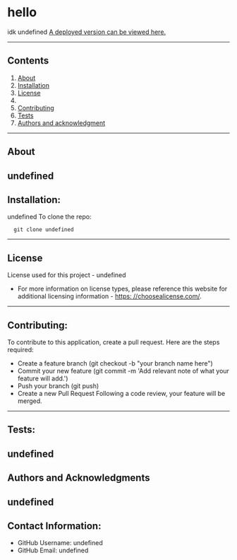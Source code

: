 
  
# hello
  idk
  undefined
  [A deployed version can be viewed here.](undefined)
  
---
## Contents
1. [About](#about)
2. [Installation](#installation)
3. [License](#license)
4. 
5. [Contributing](#contributing)
5. [Tests](#tests)
6. [Authors and acknowledgment](#authors%20and%20acknowledgment)
---
## About
  undefined
---
## Installation:
  undefined
  To clone the repo:
  
      git clone undefined
  
---

## License
  License used for this project - undefined
  * For more information on license types, please reference this website
  for additional licensing information - [https: //choosealicense.com/](https://choosealicense.com/).
---
## Contributing:
  
  To contribute to this application, create a pull request.
  Here are the steps required:
  - Create a feature branch (git checkout -b "your branch name here")
  - Commit your new feature (git commit -m 'Add relevant note of what your feature will add.')
  - Push your branch (git push)
  - Create a new Pull Request
  Following a code review, your feature will be merged.
---
## Tests:
  undefined
---
## Authors and Acknowledgments
  undefined
---
## Contact Information:
* GitHub Username: undefined
* GitHub Email: undefined
  
